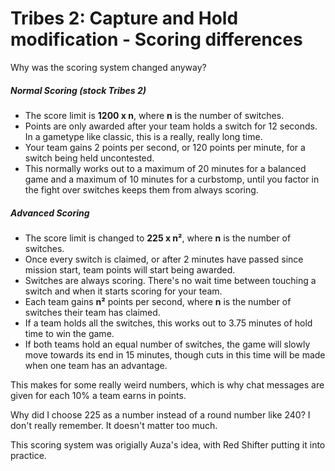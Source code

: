 # Tribes 2: Capture and Hold modification - Scoring differences
Why was the scoring system changed anyway?

##### Normal Scoring (stock Tribes 2)
- The score limit is **1200 x n**, where **n** is the number of switches.
- Points are only awarded after your team holds a switch for 12 seconds. In a gametype like classic, this is a really, really long time.
- Your team gains 2 points per second, or 120 points per minute, for a switch being held uncontested.
- This normally works out to a maximum of 20 minutes for a balanced game and a maximum of 10 minutes for a curbstomp, until you factor in the fight over switches keeps them from always scoring.

##### Advanced Scoring
- The score limit is changed to **225 x n²**, where **n** is the number of switches.
- Once every switch is claimed, or after 2 minutes have passed since mission start, team points will start being awarded.
- Switches are always scoring. There's no wait time between touching a switch and when it starts scoring for your team.
- Each team gains **n²** points per second, where **n** is the number of switches their team has claimed.
- If a team holds all the switches, this works out to 3.75 minutes of hold time to win the game.
- If both teams hold an equal number of switches, the game will slowly move towards its end in 15 minutes, though cuts in this time will be made when one team has an advantage.

This makes for some really weird numbers, which is why chat messages are given for each 10% a team earns in points.

Why did I choose 225 as a number instead of a round number like 240? I don't really remember. It doesn't matter too much.


This scoring system was origially Auza's idea, with Red Shifter putting it into practice.